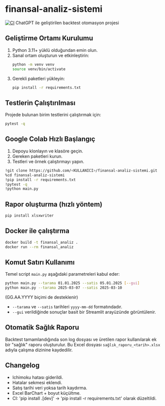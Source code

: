 # finansal-analiz-sistemi
[![CI](https://github.com/<your-username>/finansal-analiz-sistemi/actions/workflows/ci.yml/badge.svg)](https://github.com/<your-username>/finansal-analiz-sistemi/actions/workflows/ci.yml)
ChatGPT ile geliştirilen backtest otomasyon projesi

## Geliştirme Ortamı Kurulumu

1. Python 3.11+ yüklü olduğundan emin olun.
2. Sanal ortam oluşturun ve etkinleştirin:
   ```bash
   python -m venv venv
   source venv/bin/activate
   ```
3. Gerekli paketleri yükleyin:
   ```bash
   pip install -r requirements.txt
   ```

## Testlerin Çalıştırılması

Projede bulunan birim testlerini çalıştırmak için:
```bash
pytest -q
```

## Google Colab Hızlı Başlangıç

1. Depoyu klonlayın ve klasöre geçin.
2. Gereken paketleri kurun.
3. Testleri ve örnek çalıştırmayı yapın.

```bash
!git clone https://github.com/<KULLANICI>/finansal-analiz-sistemi.git
%cd finansal-analiz-sistemi
!pip install -r requirements.txt
!pytest -q
!python main.py
```

## Rapor oluşturma (hızlı yöntem)

```bash
pip install xlsxwriter
```

## Docker ile çalıştırma

```bash
docker build -t finansal_analiz .
docker run --rm finansal_analiz
```

## Komut Satırı Kullanımı

Temel script `main.py` aşağıdaki parametreleri kabul eder:

```bash
python main.py --tarama 01.01.2025 --satis 05.01.2025 [--gui]
python main.py --tarama 2025-03-07 --satis 2025-03-10
```
(GG.AA.YYYY biçimi de desteklenir)

* `--tarama` ve `--satis` tarihleri `yyyy-mm-dd` formatındadır.
* `--gui` verildiğinde sonuçlar basit bir Streamlit arayüzünde görüntülenir.


## Otomatik Sağlık Raporu
Backtest tamamlandığında son log dosyası ve üretilen rapor kullanılarak ek bir "sağlık" raporu oluşturulur. Bu Excel dosyası `sağlık_raporu_<tarih>.xlsx` adıyla çalışma dizinine kaydedilir.

## Changelog
- Ichimoku hatası giderildi.
- Hatalar sekmesi eklendi.
- Satış tarihi veri yoksa tarih kaydırma.
- Excel BarChart + boyut küçültme.
- CI: 'pip install .[dev]' → 'pip install -r requirements.txt' olarak düzeltildi.
